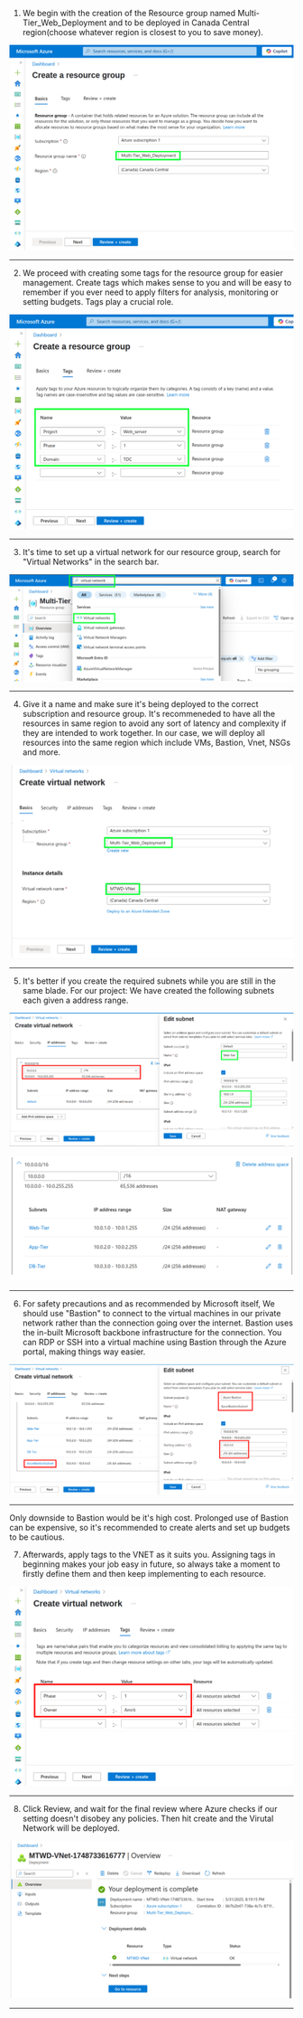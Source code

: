 1) We begin with the creation of the Resource group named Multi-Tier_Web_Deployment and to be deployed in Canada Central region(choose whatever region is closest to you to save money).

![Resource Group Name and Region](./screenshots/1-RG-Vnet/1-rg-name.png)

---

2) We proceed with creating some tags for the resource group for easier management. Create tags which makes sense to you and will be easy to remember if you ever need to apply filters for analysis, monitoring or setting budgets. Tags play a crucial role.

![Resource Group Tags](./screenshots/1-RG-Vnet/2-rg-tags.png)

---

3) It's time to set up a virtual network for our resource group, search for "Virtual Networks" in the search bar.

![Searching for Virtual Network Service](./screenshots/1-RG-Vnet/3-search-vnet.png)

---

4) Give it a name and make sure it's being deployed to the correct subscription and resource group. It's recommeneded to have all the resources in same region to avoid any sort of latency and complexity if they are intended to work together. In our case, we will deploy all resources into the same region which include VMs, Bastion, Vnet, NSGs and more.

![Virtual Network Name and Region](./screenshots/1-RG-Vnet/4-vnet-name.png)

---

5) It's better if you create the required subnets while you are still in the same blade. For our project: We have created the following subnets each given a address range.

![Web Tier Subnet Configuration](./screenshots/1-RG-Vnet/5-web-tier-subnet.png)

![All Defined Subnets in VNet](./screenshots/1-RG-Vnet/6-all-subnets.png)

---

6) For safety precautions and as recommended by Microsoft itself, We should use "Bastion" to connect to the virtual machines in our private network rather than the connection going over the internet. Bastion uses the in-built Microsoft backbone infrastructure for the connection. You can RDP or SSH into a virtual machine using Bastion through the Azure portal, making things way easier. 

![AzureBastionSubnet Configuration](./screenshots/1-RG-Vnet/7-bastion-subnet.png)

---

Only downside to Bastion would be it's high cost. Prolonged use of Bastion can be expensive, so it's recommended to create alerts and set up budgets to be cautious. 

7) Afterwards, apply tags to the VNET as it suits you. Assigning tags in beginning makes your job easy in future, so always take a moment to firstly define them and then keep implementing to each resource.

![Finalizing VNet Creation with Tags](./screenshots/1-RG-Vnet/8-finalizing-vnet.png)

---


8) Click Review, and wait for the final review where Azure checks if our setting doesn't disobey any policies. Then hit create and the Virutal Network will be deployed.

![Virtual Network Deployment Complete](./screenshots/1-RG-Vnet/9-deployed-vnet.png)

---

